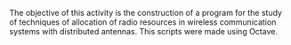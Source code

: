 The objective of this activity is the construction of a program for the study of techniques of allocation of radio resources in wireless communication systems with distributed antennas.
This scripts were made using Octave.
